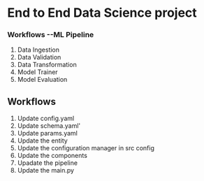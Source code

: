 # End to End Data Science project

### Workflows --ML Pipeline

1. Data Ingestion
2. Data Validation
3. Data Transformation
4. Model Trainer
5. Model Evaluation


## Workflows

1. Update config.yaml
2. Update schema.yaml'
3. Update params.yaml
4. Update the entity
5. Update the configuration manager in src config
6. Update the components
7. Upadate the pipeline
8. Update the main.py